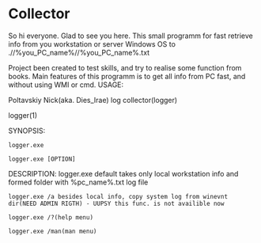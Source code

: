 # Collector
So hi everyone. Glad to see you here.
This small programm for fast retrieve info from you workstation or server Windows OS to .//%you_PC_name%//%you_PC_name%.txt

Project been created to test skills, and try to realise some function from books.
Main features of this programm is to get all info from PC fast, and without using WMI or cmd.
USAGE:

Poltavskiy Nick(aka. Dies_Irae) log collector(logger)

logger(1)

SYNOPSIS:

	logger.exe

	logger.exe [OPTION]
DESCRIPTION:
	logger.exe default takes only local workstation info and formed folder with %pc_name%.txt log file
	
	logger.exe /a besides local info, copy system log from winevnt dir(NEED ADMIN RIGTH) - UUPSY this func. is not availible now
	
	logger.exe /?(help menu)
	
	logger.exe /man(man menu)
	
